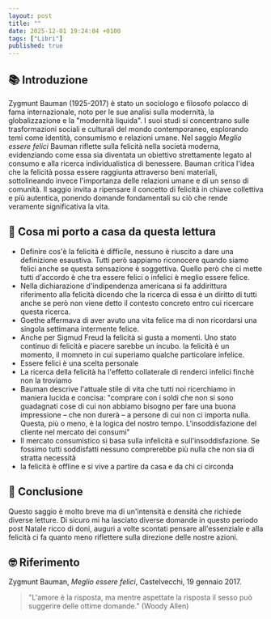 ```yaml
---
layout: post
title: ""
date: 2025-12-01 19:24:04 +0100
tags: ["Libri"]
published: true
---
```


## 📚 Introduzione
Zygmunt Bauman (1925-2017) è stato un sociologo e filosofo polacco di fama internazionale, noto per le sue analisi sulla modernità, la globalizzazione e la "modernità liquida". I suoi studi si concentrano sulle trasformazioni sociali e culturali del mondo contemporaneo, esplorando temi come identità, consumismo e relazioni umane.
Nel saggio _Meglio essere felici_ Bauman riflette sulla felicità nella società moderna, evidenziando come essa sia diventata un obiettivo strettamente legato al consumo e alla ricerca individualistica di benessere. Bauman critica l'idea che la felicità possa essere raggiunta attraverso beni materiali, sottolineando invece l'importanza delle relazioni umane e di un senso di comunità. Il saggio invita a ripensare il concetto di felicità in chiave collettiva e più autentica, ponendo domande fondamentali su ciò che rende veramente significativa la vita.

## 🚀 Cosa mi porto a casa da questa lettura
- Definire cos'è la felicità è difficile, nessuno è riuscito a dare una definizione esaustiva. Tutti però sappiamo riconocere quando siamo felici anche se questa sensazione è soggettiva. Quello però che ci mette tutti d'accordo è che tra essere felici o infelici è meglio essere felice.
- Nella dichiarazione d'indipendenza americana si fa addirittura riferimento alla felicità dicendo che la ricerca di essa è un diritto di tutti anche se però non viene detto il contesto concreto entro cui ricercare questa ricerca.
- Goethe affermava di aver avuto una vita felice ma di non ricordarsi una singola settimana intermente felice.
- Anche per Sigmud Freud la felicità si gusta a momenti. Uno stato continuo di felicità e piacere sarebbe un incubo. la felicità è un momento, il momneto in cui superiamo qualche particolare infelice.
- Essere felici è una scelta personale
- La ricerca della felicità ha l'effetto collaterale di renderci infelici finchè non la troviamo
- Bauman descrive l'attuale stile di vita che tutti noi ricerchiamo in maniera lucida e concisa: "comprare con i soldi che non si sono guadagnati cose di cui non abbiamo bisogno per fare una buona impressione – che non durerà – a persone di cui non ci importa nulla. Questa, più o meno, è la logica del nostro tempo. L’insoddisfazione del cliente nel mercato dei consumi"
- Il mercato consumistico si basa sulla infelicità e sull'insoddisfazione. Se fossimo tutti soddisfatti nessuno comprerebbe più nulla che non sia di stratta necessità
- la felicità è offline e si vive a partire da casa e da chi ci circonda

## 🍷 Conclusione

Questo saggio è molto breve ma di un'intensità e densità che richiede diverse letture. Di sicuro mi ha lasciato diverse domande in questo periodo post Natale ricco di doni, auguri a volte scontati pensare all'essenziale e alla felicità ci fa quanto meno riflettere sulla direzione delle nostre azioni. 

## 🤓 Riferimento

Zygmunt Bauman, _Meglio essere felici_, Castelvecchi, 19 gennaio 2017.

> "L'amore è la risposta, ma mentre aspettate la risposta il sesso può suggerire delle ottime domande." (Woody Allen)
